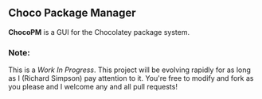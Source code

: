 ## Choco Package Manager ##

**ChocoPM** is a GUI for the Chocolatey package system.

### Note:
This is a *Work In Progress*. This project will be evolving rapidly for as long as I (Richard Simpson) pay attention to it. You're free to modify and fork as you please and I welcome any and all pull requests!